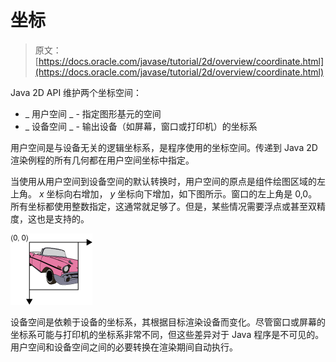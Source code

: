 # 坐标

> 原文： [https://docs.oracle.com/javase/tutorial/2d/overview/coordinate.html](https://docs.oracle.com/javase/tutorial/2d/overview/coordinate.html)

Java 2D API 维护两个坐标空间：

*   _ 用户空间 _ - 指定图形基元的空间
*   _ 设备空间 _ - 输出设备（如屏幕，窗口或打印机）的坐标系

用户空间是与设备无关的逻辑坐标系，是程序使用的坐标空间。传递到 Java 2D 渲染例程的所有几何都在用户空间坐标中指定。

当使用从用户空间到设备空间的默认转换时，用户空间的原点是组件绘图区域的左上角。 _x_ 坐标向右增加， _y_ 坐标向下增加，如下图所示。窗口的左上角是 0,0。所有坐标都使用整数指定，这通常就足够了。但是，某些情况需要浮点或甚至双精度，这也是支持的。

![This figure represents the space in which](img/b7ed6784fd6b7abe42c8aa3a0b0901e9.jpg)

设备空间是依赖于设备的坐标系，其根据目标渲染设备而变化。尽管窗口或屏幕的坐标系可能与打印机的坐标系非常不同，但这些差异对于 Java 程序是不可见的。用户空间和设备空间之间的必要转换在渲染期间自动执行。